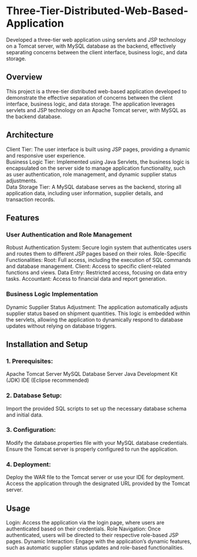 # Three-Tier-Distributed-Web-Based-Application
Developed a three-tier web application using servlets and JSP technology on a Tomcat server, with MySQL database as the backend, effectively separating concerns between the client interface, business logic, and data storage.

## Overview

This project is a three-tier distributed web-based application developed to demonstrate the effective separation of concerns between the client interface, business logic, and data storage. The application leverages servlets and JSP technology on an Apache Tomcat server, with MySQL as the backend database.

## Architecture

Client Tier: The user interface is built using JSP pages, providing a dynamic and responsive user experience.  
Business Logic Tier: Implemented using Java Servlets, the business logic is encapsulated on the server side to manage application functionality, such as user authentication, role management, and dynamic supplier status adjustments.  
Data Storage Tier: A MySQL database serves as the backend, storing all application data, including user information, supplier details, and transaction records.


## Features

### User Authentication and Role Management
Robust Authentication System: Secure login system that authenticates users and routes them to different JSP pages based on their roles.
Role-Specific Functionalities:
Root: Full access, including the execution of SQL commands and database management.
Client: Access to specific client-related functions and views.
Data Entry: Restricted access, focusing on data entry tasks.
Accountant: Access to financial data and report generation.
### Business Logic Implementation
Dynamic Supplier Status Adjustment: The application automatically adjusts supplier status based on shipment quantities. This logic is embedded within the servlets, allowing the application to dynamically respond to database updates without relying on database triggers.

## Installation and Setup

### 1. Prerequisites:
Apache Tomcat Server
MySQL Database Server
Java Development Kit (JDK)
IDE (Eclipse recommended)
### 2. Database Setup:
Import the provided SQL scripts to set up the necessary database schema and initial data.
### 3. Configuration:
Modify the database.properties file with your MySQL database credentials.
Ensure the Tomcat server is properly configured to run the application.
### 4. Deployment:
Deploy the WAR file to the Tomcat server or use your IDE for deployment.
Access the application through the designated URL provided by the Tomcat server.

## Usage

Login: Access the application via the login page, where users are authenticated based on their credentials.
Role Navigation: Once authenticated, users will be directed to their respective role-based JSP pages.
Dynamic Interaction: Engage with the application’s dynamic features, such as automatic supplier status updates and role-based functionalities.
